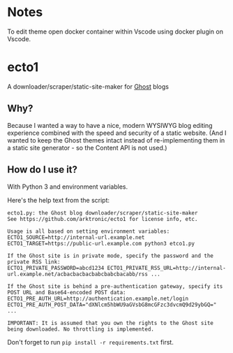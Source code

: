 # Notes
To edit theme open docker container within Vscode using docker plugin on Vscode.

# ecto1
A downloader/scraper/static-site-maker for [Ghost](https://github.com/TryGhost/Ghost) blogs

## Why?
Because I wanted a way to have a nice, modern WYSIWYG blog editing experience combined with the speed and security of a static website. (And I wanted to keep the Ghost themes intact instead of re-implementing them in a static site generator - so the Content API is not used.)

## How do I use it?
With Python 3 and environment variables.

Here's the help text from the script:
```
ecto1.py: the Ghost blog downloader/scraper/static-site-maker
See https://github.com/arktronic/ecto1 for license info, etc.

Usage is all based on setting environment variables:
ECTO1_SOURCE=http://internal-url.example.net ECTO1_TARGET=https://public-url.example.com python3 etco1.py

If the Ghost site is in private mode, specify the password and the private RSS link:
ECTO1_PRIVATE_PASSWORD=abcd1234 ECTO1_PRIVATE_RSS_URL=http://internal-url.example.net/acbacbacbacbabcbabcbacabb/rss ...

If the Ghost site is behind a pre-authentication gateway, specify its POST URL and Base64-encoded POST data:
ECTO1_PRE_AUTH_URL=http://authentication.example.net/login ECTO1_PRE_AUTH_POST_DATA="dXNlcm5hbWU9aGVsbG8mcGFzc3dvcmQ9d29ybGQ=" ...

IMPORTANT: It is assumed that you own the rights to the Ghost site being downloaded. No throttling is implemented.
```

Don't forget to run `pip install -r requirements.txt` first.
